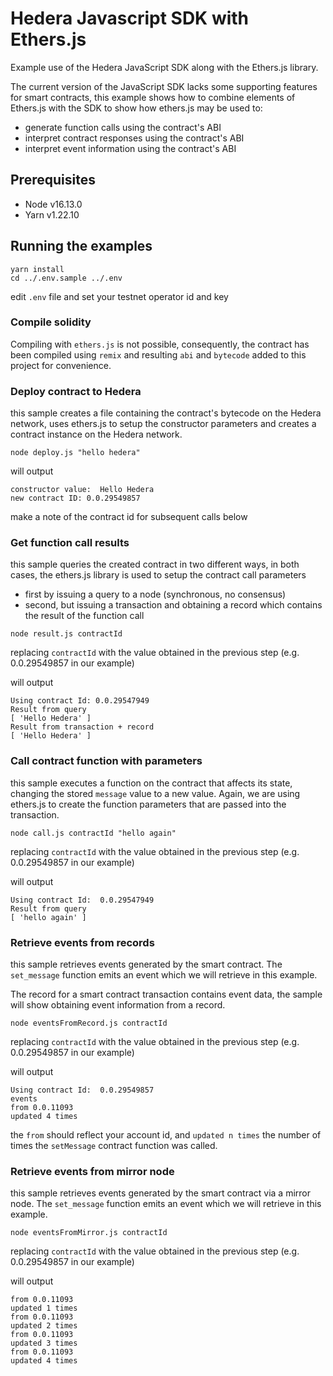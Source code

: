 # Hedera Javascript SDK with Ethers.js

Example use of the Hedera JavaScript SDK along with the Ethers.js library.

The current version of the JavaScript SDK lacks some supporting features for smart contracts, this example shows how to combine elements of Ethers.js with the SDK to show how ethers.js may be used to:
* generate function calls using the contract's ABI
* interpret contract responses using the contract's ABI
* interpret event information using the contract's ABI

## Prerequisites

* Node v16.13.0
* Yarn v1.22.10

## Running the examples

```shell
yarn install
cd ../.env.sample ../.env
```

edit `.env` file and set your testnet operator id and key

### Compile solidity

Compiling with `ethers.js` is not possible, consequently, the contract has been compiled using `remix` and resulting `abi` and `bytecode` added to this project for convenience.

### Deploy contract to Hedera

this sample creates a file containing the contract's bytecode on the Hedera network, uses ethers.js to setup the constructor parameters and creates a contract instance on the Hedera network.

```shell
node deploy.js "hello hedera"
```

will output

```shell
constructor value:  Hello Hedera
new contract ID: 0.0.29549857
```

make a note of the contract id for subsequent calls below

### Get function call results

this sample queries the created contract in two different ways, in both cases, the ethers.js library is used to setup the contract call parameters

* first by issuing a query to a node (synchronous, no consensus)
* second, but issuing a transaction and obtaining a record which contains the result of the function call

```shell
node result.js contractId
```

replacing `contractId` with the value obtained in the previous step (e.g. 0.0.29549857 in our example)

will output

```shell
Using contract Id: 0.0.29547949
Result from query
[ 'Hello Hedera' ]
Result from transaction + record
[ 'Hello Hedera' ]
```

### Call contract function with parameters

this sample executes a function on the contract that affects its state, changing the stored `message` value to a new value. Again, we are using ethers.js to create the function parameters that are passed into the transaction.

```shell
node call.js contractId "hello again"
```

replacing `contractId` with the value obtained in the previous step (e.g. 0.0.29549857 in our example)

will output

```shell
Using contract Id:  0.0.29547949
Result from query
[ 'hello again' ]
```

### Retrieve events from records

this sample retrieves events generated by the smart contract. The `set_message` function emits an event which we will retrieve in this example.

The record for a smart contract transaction contains event data, the sample will show obtaining event information from a record.

```shell
node eventsFromRecord.js contractId
```

replacing `contractId` with the value obtained in the previous step (e.g. 0.0.29549857 in our example)

will output

```shell
Using contract Id:  0.0.29549857
events
from 0.0.11093
updated 4 times
```

the `from` should reflect your account id, and `updated n times` the number of times the `setMessage` contract function was called.

### Retrieve events from mirror node

this sample retrieves events generated by the smart contract via a mirror node. The `set_message` function emits an event which we will retrieve in this example.

```shell
node eventsFromMirror.js contractId
```

replacing `contractId` with the value obtained in the previous step (e.g. 0.0.29549857 in our example)

will output

```shell
from 0.0.11093
updated 1 times
from 0.0.11093
updated 2 times
from 0.0.11093
updated 3 times
from 0.0.11093
updated 4 times
```
